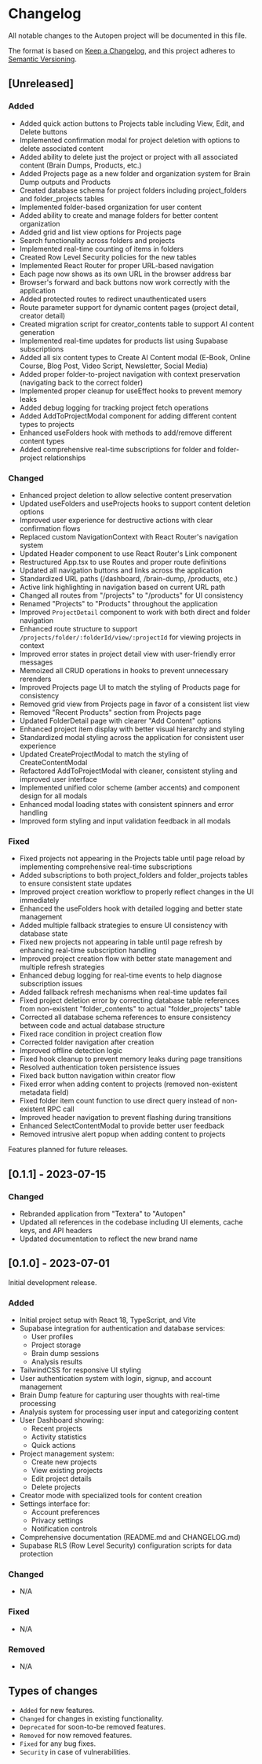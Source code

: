 # Changelog

All notable changes to the Autopen project will be documented in this file.

The format is based on [Keep a Changelog](https://keepachangelog.com/en/1.0.0/),
and this project adheres to [Semantic Versioning](https://semver.org/spec/v2.0.0.html).

## [Unreleased]
### Added
- Added quick action buttons to Projects table including View, Edit, and Delete buttons
- Implemented confirmation modal for project deletion with options to delete associated content
- Added ability to delete just the project or project with all associated content (Brain Dumps, Products, etc.)
- Added Projects page as a new folder and organization system for Brain Dump outputs and Products
- Created database schema for project folders including project_folders and folder_projects tables
- Implemented folder-based organization for user content
- Added ability to create and manage folders for better content organization
- Added grid and list view options for Projects page
- Search functionality across folders and projects
- Implemented real-time counting of items in folders
- Created Row Level Security policies for the new tables
- Implemented React Router for proper URL-based navigation
- Each page now shows as its own URL in the browser address bar
- Browser's forward and back buttons now work correctly with the application
- Added protected routes to redirect unauthenticated users
- Route parameter support for dynamic content pages (project detail, creator detail)
- Created migration script for creator_contents table to support AI content generation
- Implemented real-time updates for products list using Supabase subscriptions
- Added all six content types to Create AI Content modal (E-Book, Online Course, Blog Post, Video Script, Newsletter, Social Media)
- Added proper folder-to-project navigation with context preservation (navigating back to the correct folder)
- Implemented proper cleanup for useEffect hooks to prevent memory leaks
- Added debug logging for tracking project fetch operations
- Added AddToProjectModal component for adding different content types to projects
- Enhanced useFolders hook with methods to add/remove different content types
- Added comprehensive real-time subscriptions for folder and folder-project relationships

### Changed
- Enhanced project deletion to allow selective content preservation
- Updated useFolders and useProjects hooks to support content deletion options
- Improved user experience for destructive actions with clear confirmation flows
- Replaced custom NavigationContext with React Router's navigation system
- Updated Header component to use React Router's Link component
- Restructured App.tsx to use Routes and proper route definitions
- Updated all navigation buttons and links across the application
- Standardized URL paths (/dashboard, /brain-dump, /products, etc.)
- Active link highlighting in navigation based on current URL path
- Changed all routes from "/projects" to "/products" for UI consistency
- Renamed "Projects" to "Products" throughout the application
- Improved `ProjectDetail` component to work with both direct and folder navigation
- Enhanced route structure to support `/projects/folder/:folderId/view/:projectId` for viewing projects in context
- Improved error states in project detail view with user-friendly error messages
- Memoized all CRUD operations in hooks to prevent unnecessary rerenders
- Improved Projects page UI to match the styling of Products page for consistency
- Removed grid view from Projects page in favor of a consistent list view
- Removed "Recent Products" section from Projects page
- Updated FolderDetail page with clearer "Add Content" options
- Enhanced project item display with better visual hierarchy and styling
- Standardized modal styling across the application for consistent user experience
- Updated CreateProjectModal to match the styling of CreateContentModal
- Refactored AddToProjectModal with cleaner, consistent styling and improved user interface
- Implemented unified color scheme (amber accents) and component design for all modals
- Enhanced modal loading states with consistent spinners and error handling
- Improved form styling and input validation feedback in all modals

### Fixed
- Fixed projects not appearing in the Projects table until page reload by implementing comprehensive real-time subscriptions
- Added subscriptions to both project_folders and folder_projects tables to ensure consistent state updates
- Improved project creation workflow to properly reflect changes in the UI immediately
- Enhanced the useFolders hook with detailed logging and better state management
- Added multiple fallback strategies to ensure UI consistency with database state
- Fixed new projects not appearing in table until page refresh by enhancing real-time subscription handling
- Improved project creation flow with better state management and multiple refresh strategies
- Enhanced debug logging for real-time events to help diagnose subscription issues
- Added fallback refresh mechanisms when real-time updates fail
- Fixed project deletion error by correcting database table references from non-existent "folder_contents" to actual "folder_projects" table
- Corrected all database schema references to ensure consistency between code and actual database structure
- Fixed race condition in project creation flow
- Corrected folder navigation after creation
- Improved offline detection logic
- Fixed hook cleanup to prevent memory leaks during page transitions
- Resolved authentication token persistence issues
- Fixed back button navigation within creator flow
- Fixed error when adding content to projects (removed non-existent metadata field)
- Fixed folder item count function to use direct query instead of non-existent RPC call
- Improved header navigation to prevent flashing during transitions
- Enhanced SelectContentModal to provide better user feedback
- Removed intrusive alert popup when adding content to projects

Features planned for future releases.

## [0.1.1] - 2023-07-15
### Changed
- Rebranded application from "Textera" to "Autopen"
- Updated all references in the codebase including UI elements, cache keys, and API headers
- Updated documentation to reflect the new brand name

## [0.1.0] - 2023-07-01
Initial development release.

### Added
- Initial project setup with React 18, TypeScript, and Vite
- Supabase integration for authentication and database services:
  - User profiles
  - Project storage
  - Brain dump sessions
  - Analysis results
- TailwindCSS for responsive UI styling
- User authentication system with login, signup, and account management
- Brain Dump feature for capturing user thoughts with real-time processing
- Analysis system for processing user input and categorizing content
- User Dashboard showing:
  - Recent projects
  - Activity statistics
  - Quick actions
- Project management system:
  - Create new projects
  - View existing projects
  - Edit project details
  - Delete projects
- Creator mode with specialized tools for content creation
- Settings interface for:
  - Account preferences
  - Privacy settings
  - Notification controls
- Comprehensive documentation (README.md and CHANGELOG.md)
- Supabase RLS (Row Level Security) configuration scripts for data protection

### Changed
- N/A

### Fixed
- N/A

### Removed
- N/A 

## Types of changes
- `Added` for new features.
- `Changed` for changes in existing functionality.
- `Deprecated` for soon-to-be removed features.
- `Removed` for now removed features.
- `Fixed` for any bug fixes.
- `Security` in case of vulnerabilities. 